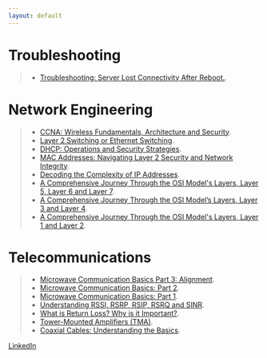 ```yaml
---
layout: default
---
```


# Troubleshooting
> *   [Troubleshooting: Server Lost Connectivity After Reboot.](https://www.linkedin.com/pulse/troubleshooting-server-lost-connectivity-after-reboot-david-ramirez-0x2ke/).


# Network Engineering

> *   [CCNA: Wireless Fundamentals, Architecture and Security](https://www.linkedin.com/pulse/ccna-wireless-fundamentals-architecture-security-ramirez--evire/).
> *   [Layer 2 Switching or Ethernet Switching](https://www.linkedin.com/pulse/layer-2-switching-ethernet-david-ramirez--bay8f/).
> *   [DHCP: Operations and Security Strategies](https://www.linkedin.com/pulse/dhcp-operations-security-strategies-david-ramirez--jkdef/).
> *   [MAC Addresses: Navigating Layer 2 Security and Network Integrity](https://www.linkedin.com/pulse/mac-addresses-navigating-layer-2-security-network-ramirez--6i5tf/).
> *   [Decoding the Complexity of IP Addresses](https://www.linkedin.com/pulse/decoding-complexity-ip-addresses-david-ramirez--eozmf/).
> *   [A Comprehensive Journey Through the OSI Model's Layers, Layer 5, Layer 6 and Layer 7](https://www.linkedin.com/pulse/comprehensive-journey-through-osi-models-layers-layer-ramirez--wekue/).
> *   [A Comprehensive Journey Through the OSI Model’s Layers, Layer 3 and Layer 4]( https://www.linkedin.com/pulse/comprehensive-journey-through-osi-models-layers-layer-ramirez--ws7if/).
> *   [A Comprehensive Journey Through the OSI Model's Layers, Layer 1 and Layer 2](https://www.linkedin.com/pulse/comprehensive-journey-through-osi-models-layers-layer-ramirez--anrgf/).


# Telecommunications

> *   [Microwave Communication Basics Part 3: Alignment](https://www.linkedin.com/pulse/microwave-communication-basics-part-3-alignment-david-ramirez-pmiwe/?trackingId=qt5g4kZ1RIe%2BceESpZWDBQ%3D%3D).
> *   [Microwave Communication Basics: Part 2](https://www.linkedin.com/pulse/microwave-communication-basics-part-2-david-ramirez-coatc/).
> *   [Microwave Communication Basics: Part 1](https://www.linkedin.com/pulse/microwave-communication-basics-part-1-david-ramirez-6t3de/).
> *   [Understanding RSSI, RSRP, RSIP, RSRQ and SINR](https://www.linkedin.com/pulse/understanding-rssi-rsrp-rsip-rsrq-sinr-navigating-ramirez--bplof/).
> *   [What is Return Loss? Why is it Important?](https://www.linkedin.com/pulse/what-return-loss-why-important-david-ram%C3%ADrez/).
> *   [Tower-Mounted Amplifiers (TMA)](https://www.linkedin.com/pulse/tower-mounted-amplifiers-tma-david-ramirez/).
> *   [Coaxial Cables: Understanding the Basics](https://www.linkedin.com/pulse/coaxial-cables-understanding-basics-david-ramirez-/).





>
[LinkedIn](https://www.linkedin.com/in/telecom-engineer-5g-network/)

